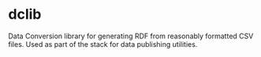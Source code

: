 dclib
=====

Data Conversion library for generating RDF from reasonably formatted CSV files. Used as part of the stack for data publishing utilities.
